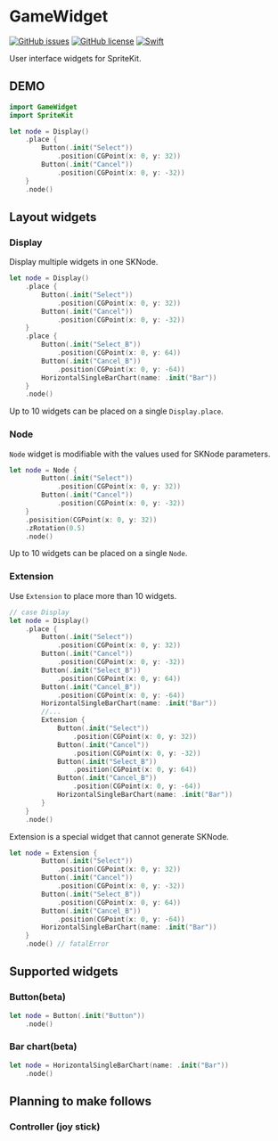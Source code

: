 # GameWidget

[![GitHub issues](https://img.shields.io/github/issues/rrbox/GameWidget)](https://github.com/rrbox/GameWidget/issues)
[![GitHub license](https://img.shields.io/github/license/rrbox/GameWidget)](https://github.com/rrbox/GameWidget/blob/main/LICENCE)
[![Swift](https://github.com/rrbox/GameWidget/actions/workflows/swift.yml/badge.svg?branch=develop)](https://github.com/rrbox/GameWidget/actions/workflows/swift.yml)

User interface widgets for SpriteKit.

## DEMO

```swift
import GameWidget
import SpriteKit

let node = Display()
	.place {
		Button(.init("Select"))
			.position(CGPoint(x: 0, y: 32))
		Button(.init("Cancel"))
			.position(CGPoint(x: 0, y: -32))
	}
	.node()

```

## Layout widgets

### Display

Display multiple widgets in one SKNode.

```swift
let node = Display()
	.place {
		Button(.init("Select"))
			.position(CGPoint(x: 0, y: 32))
		Button(.init("Cancel"))
			.position(CGPoint(x: 0, y: -32))
	}
	.place {
		Button(.init("Select_B"))
			.position(CGPoint(x: 0, y: 64))
		Button(.init("Cancel_B"))
			.position(CGPoint(x: 0, y: -64))
		HorizontalSingleBarChart(name: .init("Bar"))
	}
	.node()

```

Up to 10 widgets can be placed on a single `Display.place`.

### Node

`Node` widget is modifiable with the values used for SKNode parameters.

```swift
let node = Node {
		Button(.init("Select"))
			.position(CGPoint(x: 0, y: 32))
		Button(.init("Cancel"))
			.position(CGPoint(x: 0, y: -32))
	}
	.posisition(CGPoint(x: 0, y: 32))
	.zRotation(0.5)
	.node()

```

Up to 10 widgets can be placed on a single `Node`.

### Extension

Use `Extension` to place more than 10 widgets.

```swift
// case Display
let node = Display()
	.place {
		Button(.init("Select"))
			.position(CGPoint(x: 0, y: 32))
		Button(.init("Cancel"))
			.position(CGPoint(x: 0, y: -32))
		Button(.init("Select_B"))
			.position(CGPoint(x: 0, y: 64))
		Button(.init("Cancel_B"))
			.position(CGPoint(x: 0, y: -64))
		HorizontalSingleBarChart(name: .init("Bar"))
		//...
		Extension {
			Button(.init("Select"))
				.position(CGPoint(x: 0, y: 32))
			Button(.init("Cancel"))
				.position(CGPoint(x: 0, y: -32))
			Button(.init("Select_B"))
				.position(CGPoint(x: 0, y: 64))
			Button(.init("Cancel_B"))
				.position(CGPoint(x: 0, y: -64))
			HorizontalSingleBarChart(name: .init("Bar"))
		}
	}
	.node()
```

Extension is a special widget that cannot generate SKNode.

```swift
let node = Extension {
		Button(.init("Select"))
			.position(CGPoint(x: 0, y: 32))
		Button(.init("Cancel"))
			.position(CGPoint(x: 0, y: -32))
		Button(.init("Select_B"))
			.position(CGPoint(x: 0, y: 64))
		Button(.init("Cancel_B"))
			.position(CGPoint(x: 0, y: -64))
		HorizontalSingleBarChart(name: .init("Bar"))
	}
	.node() // fatalError
```

## Supported widgets

### Button(beta)

```swift
let node = Button(.init("Button"))
	.node()
```

### Bar chart(beta)

```swift
let node = HorizontalSingleBarChart(name: .init("Bar"))
	.node()
```

## Planning to make follows

### Controller (joy stick)
